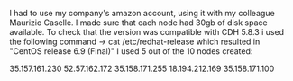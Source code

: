 I had to use my company's amazon account, using it with my colleague Maurizio Caselle.
I made sure that each node had 30gb of disk space available.
To check that the version was compatible with CDH 5.8.3 i used the following command -> cat /etc/redhat-release which resulted in "CentOS release 6.9 (Final)"
I used 5 out of the 10 nodes created:

35.157.161.230
52.57.162.172
35.158.171.255
18.194.212.169
35.158.171.100
